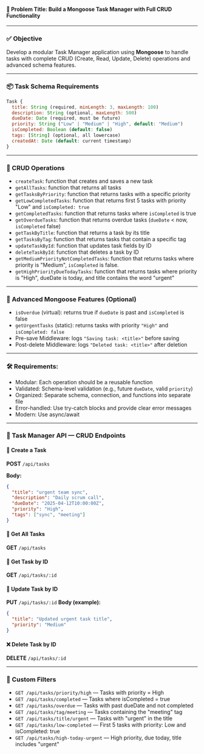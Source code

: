 #### 🧠 Problem Title: Build a Mongoose Task Manager with Full CRUD Functionality

---

### ✅ Objective

Develop a modular Task Manager application using **Mongoose** to handle tasks with complete CRUD (Create, Read, Update, Delete) operations and advanced schema features.

---

### 📦 Task Schema Requirements

```js
Task {
  title: String (required, minLength: 3, maxLength: 100)
  description: String (optional, maxLength: 500)
  dueDate: Date (required, must be future)
  priority: String ("Low" | "Medium" | "High", default: "Medium")
  isCompleted: Boolean (default: false)
  tags: [String] (optional, all lowercase)
  createdAt: Date (default: current timestamp)
}
```

---

### 🔄 CRUD Operations

- `createTask`: function that creates and saves a new task
- `getAllTasks`: function that returns all tasks
- `getTasksByPriority`: function that returns tasks with a specific priority
- `getLowCompletedTasks`: function that returns first 5 tasks with priority "Low" and `isCompleted: true`
- `getCompletedTasks`: function that returns tasks where `isCompleted` is true
- `getOverdueTasks`: function that returns overdue tasks (`dueDate` < now, `isCompleted` false)
- `getTaskByTitle`: function that returns a task by its title
- `getTasksByTag`: function that returns tasks that contain a specific tag
- `updateTaskById`: function that updates task fields by ID
- `deleteTaskById`: function that deletes a task by ID
- `getMediumPriorityNotCompletedTasks`: function that returns tasks where priority is "Medium", `isCompleted` is false.
- `getHighPriorityDueTodayTasks`: function that returns tasks where priority is "High", dueDate is today, and title contains the word "urgent"

---

### 🧠 Advanced Mongoose Features (Optional)

- `isOverdue` (virtual): returns true if `dueDate` is past and `isCompleted` is false
- `getUrgentTasks` (static): returns tasks with priority `"High"` and `isCompleted: false`
- Pre-save Middleware: logs `"Saving task: <title>"` before saving
- Post-delete Middleware: logs `"Deleted task: <title>"` after deletion

---

### 🛠️ Requirements:

- Modular: Each operation should be a reusable function
- Validated: Schema-level validation (e.g., future `dueDate`, valid `priority`)
- Organized: Separate schema, connection, and functions into separate file
- Error-handled: Use try-catch blocks and provide clear error messages
- Modern: Use async/await

---

### 📡 Task Manager API — CRUD Endpoints

#### 📘 Create a Task

**POST** `/api/tasks`

**Body:**

```json
{
  "title": "urgent team sync",
  "description": "Daily scrum call",
  "dueDate": "2025-04-12T10:00:00Z",
  "priority": "High",
  "tags": ["sync", "meeting"]
}
```

#### 📗 Get All Tasks

**GET** `/api/tasks`

#### 📙 Get Task by ID

**GET** `/api/tasks/:id`

#### 📕 Update Task by ID

**PUT** `/api/tasks/:id`
**Body (example):**

```json
{
  "title": "Updated urgent task title",
  "priority": "Medium"
}
```

#### ❌ Delete Task by ID

**DELETE** `/api/tasks/:id`

---

### 🎯 Custom Filters

- `GET /api/tasks/priority/high` — Tasks with priority = High
- `GET /api/tasks/completed` — Tasks where isCompleted = true
- `GET /api/tasks/overdue` — Tasks with past dueDate and not completed
- `GET /api/tasks/tag/meeting` — Tasks containing the "meeting" tag
- `GET /api/tasks/title/urgent` — Tasks with "urgent" in the title
- `GET /api/tasks/low-completed` — First 5 tasks with priority: Low and isCompleted: true
- `GET /api/tasks/high-today-urgent` — High priority, due today, title includes "urgent"
